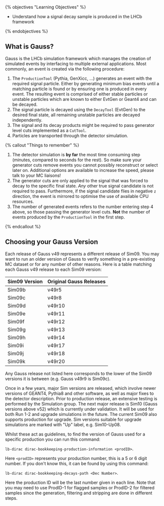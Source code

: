 {% objectives "Learning Objectives" %}

* Understand how a signal decay sample is produced in the LHCb framework

{% endobjectives %}

## What is Gauss?

Gauss is the LHCb simulation framework which manages the creation of simulated events by interfacing to multiple external applications. Most commonly, an event is created via the following procedure:

1. The `ProductionTool` (Pythia, GenXicc, ...) generates an event with the required signal particle. Either by generating minimum bias events until a matching particle is found or by ensuring one is produced in every event. The resulting event is comprised of either stable particles or unstable particles which are known to either EvtGen or Geant4 and can be decayed.
2. The signal particle is decayed using the `DecayTool` (EvtGen) to the desired final state, all remaining unstable particles are decayed independently.
3. The signal and its decay products might be required to pass generator level cuts implemented as a `CutTool`.
4. Particles are transported through the detector simulation.

{% callout "Things to remember" %}

1. The detector simulation is **__by far__** the most time consuming step (minutes, compared to seconds for the rest). So make sure your generator cuts remove events you cannot possibly reconstruct or select later on. Additional options are available to increase the speed, please talk to your MC liaisons!
2. The generator cuts are only applied to the signal that was forced to decay to the specific final state. _Any_ other true signal candidate is not required to pass. Furthermore, if the signal candidate flies in negative `z` direction, the event is mirrored to optimise the use of available CPU resources.
3. The number of generated events refers to the number entering step 4 above, so those passing the generator level cuts. __Not__ the number of events produced by the `ProductionTool` in the first step.

{% endcallout %}

## Choosing your Gauss Version

Each release of Gauss v49 represents a different release of Sim09. You may want to run an older version of Gauss to verify something in a pre-existing MC dataset or for any number of other reasons. Here is a table matching each Gauss v49 release to each Sim09 version:
<!--
.. list-table:: Sim09 Version - Gauss Correspondance
   :widths: 25 25
   :header-rows: 1
   * - Sim09 Version
     - Original Gauss Releases
   * - Sim09c
     - v49r8
   * - Sim09d
     - v49r10
   * - Sim09e
     - v49r11
   * - Sim09f
     - v49r12
   * - Sim09g
     - v49r13
   * - Sim09h
     - v49r14
   * - Sim09i
     - v49r17
   * - Sim09j
     - v49r18
   * - Sim09k
     - v49r20
-->

| Sim09 Version | Original Gauss Releases |
| -- | -- |
| Sim09b | v49r5 |
| Sim09c | v49r8 |
| Sim09d | v49r10 |
| Sim09e | v49r11 |
| Sim09f | v49r12 |
| Sim09g | v49r13 |
| Sim09h | v49r14 |
| Sim09i | v49r17 |
| Sim09j | v49r18 |
| Sim09k | v49r20 |

Any Gauss release not listed here corresponds to the lower of the Sim09 versions it is between (e.g. Gauss v49r9 is Sim09c).


Once in a few years, major Sim versions are released, which involve newer versions of GEANT4, Pythia8 and other software, as well as major fixes to the detector description. Prior to production release, an extensive testing is performed by the Simulation group. The next major release is Sim10 (Gauss versions above v52) which is currently under validation. It will be used for both Run 1-2 and upgrade simulations in the future. The current Sim09 also supports production for upgrade. Sim versions suitable for upgrade simulations are marked with "Up" label, e.g. Sim10-Up08.


Whilst these act as guidelines, to find the version of Gauss used for a specific production you can run this command:

`lb-dirac dirac-bookkeeping-production-information <prodID>`.

Here `<prodID>` represents your production number, this is a 5 or 6 digit number. If you don't know this, it can be found by using this command:

`lb-dirac dirac-bookkeeping-decays-path <Dec Number>`.

Here the production ID will be the last number given in each line. Note that you may need to use ProdID-1 for flagged samples or ProdID-2 for filtered samples since the generation, filtering and stripping are done in different steps.
